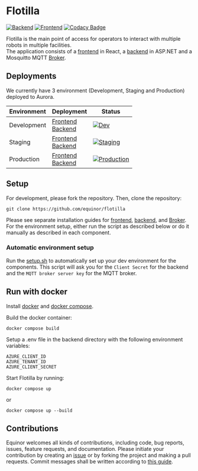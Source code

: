 # Flotilla

[![Backend](https://github.com/equinor/flotilla/actions/workflows/backend_lint_and_test.yml/badge.svg)](https://github.com/equinor/flotilla/actions/workflows/backend_lint_and_test.yml)
[![Frontend](https://github.com/equinor/flotilla/actions/workflows/frontend_lint_and_test.yml/badge.svg)](https://github.com/equinor/flotilla/actions/workflows/frontend_lint_and_test.yml)
[![Codacy Badge](https://app.codacy.com/project/badge/Grade/0b37a44f66044dbc81fff906344b476e)](https://www.codacy.com/gh/equinor/flotilla/dashboard?utm_source=github.com&utm_medium=referral&utm_content=equinor/flotilla&utm_campaign=Badge_Grade)

Flotilla is the main point of access for operators to interact with multiple robots in multiple facilities.  
The application consists of a [frontend](frontend) in React, a [backend](backend) in ASP.NET and a Mosquitto MQTT [Broker](broker).

## Deployments

We currently have 3 environment (Development, Staging and Production) deployed to Aurora.

| Environment | Deployment                                                                                                                                                | Status                                                                                                                                                                                      |
| ----------- | --------------------------------------------------------------------------------------------------------------------------------------------------------- | ------------------------------------------------------------------------------------------------------------------------------------------------------------------------------------------- |
| Development | [Frontend](https://shared.dev.aurora.equinor.com/robotics-frontend/)<br>[Backend](https://shared.dev.aurora.equinor.com/robotics-backend/swagger)         | [![Dev](https://github.com/equinor/flotilla/actions/workflows/deploy_to_development.yml/badge.svg)](https://github.com/equinor/flotilla/actions/workflows/deploy_to_development.yml)        |
| Staging     | [Frontend](https://shared.aurora.equinor.com/robotics-staging-frontend/)<br>[Backend](https://shared.aurora.equinor.com/robotics-staging-backend/swagger) | [![Staging](https://github.com/equinor/flotilla/actions/workflows/deploy_to_staging.yml/badge.svg)](https://github.com/equinor/flotilla/actions/workflows/deploy_to_staging.yml)            |
| Production  | [Frontend](https://shared.aurora.equinor.com/robotics-prod-frontend/)<br>[Backend](https://shared.aurora.equinor.com/robotics-prod-backend/swagger)       | [![Production](https://github.com/equinor/flotilla/actions/workflows/promote_to_production.yml/badge.svg)](https://github.com/equinor/flotilla/actions/workflows/promote_to_production.yml) |

## Setup

For development, please fork the repository. Then, clone the repository:

```
git clone https://github.com/equinor/flotilla
```

Please see separate installation guides for [frontend](frontend), [backend](backend), and [Broker](broker).
For the environment setup, either run the script as described below or do it manually as described in each component.

### Automatic environment setup

Run the [setup.sh](./setup.sh) to automatically set up your dev environment for the components.
This script will ask you for the `Client Secret` for the backend and the `MQTT broker server key` for the MQTT broker.

## Run with docker

Install [docker](https://docs.docker.com/engine/install/ubuntu/) and [docker compose](https://docs.docker.com/compose/install/).

Build the docker container:

```
docker compose build
```

Setup a .env file in the backend directory with the following environment variables:

```
AZURE_CLIENT_ID
AZURE_TENANT_ID
AZURE_CLIENT_SECRET
```

Start Flotilla by running:

```
docker compose up
```

or

```
docker compose up --build
```

## Contributions

Equinor welcomes all kinds of contributions, including code, bug reports, issues, feature requests, and documentation.
Please initiate your contribution by creating an [issue](https://github.com/equinor/isar/issues) or by forking the
project and making a pull requests. Commit messages shall be written according to [this guide](https://cbea.ms.git-commit/).
